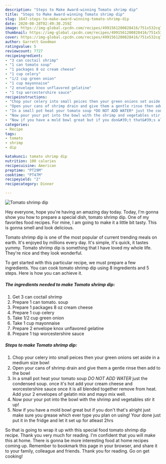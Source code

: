 ```yaml
---
description: "Steps to Make Award-winning Tomato shrimp dip"
title: "Steps to Make Award-winning Tomato shrimp dip"
slug: 1647-steps-to-make-award-winning-tomato-shrimp-dip
date: 2020-08-28T02:49:30.259Z
image: https://img-global.cpcdn.com/recipes/4991561200828416/751x532cq70/tomato-shrimp-dip-recipe-main-photo.jpg
thumbnail: https://img-global.cpcdn.com/recipes/4991561200828416/751x532cq70/tomato-shrimp-dip-recipe-main-photo.jpg
cover: https://img-global.cpcdn.com/recipes/4991561200828416/751x532cq70/tomato-shrimp-dip-recipe-main-photo.jpg
author: Garrett Goodman
ratingvalue: 5
reviewcount: 7727
recipeingredient:
- "3 can coctail shrimp"
- "1 can tomato soup"
- "1 packages 8 oz cream cheese"
- "1 cup celery"
- "1/2 cup green onion"
- "1 cup mayonnaise"
- "2 envelope knox unflavored gelatine"
- "1 tsp worcestershire sauce"
recipeinstructions:
- "Chop your celery into small peices then your green onions set aside in a medium size bowl"
- "Open your cans of shrimp drain and give them a gentle rinse then add to the bowl"
- "In a small pot heat your tomato soup *DO NOT ADD WATER* just the condensed soup. once it&#39;s hot add your cream cheese and worcestershire sauce once it is all blended together remove from heat. Add your 2 envelopes of gelatin mix and mayo mix well."
- "Now pour your pot into the bowl with the shrimp and vegetables stir it up!"
- "Now if you have a mold bowl great but if you don&#39;t that&#39;s alright just make sure you grease which ever type you plan on using!  Your done just put it in the fridge and let it set up for atleast 2hrs"
categories:
- Recipe
tags:
- tomato
- shrimp
- dip

katakunci: tomato shrimp dip 
nutrition: 100 calories
recipecuisine: American
preptime: "PT29M"
cooktime: "PT47M"
recipeyield: "2"
recipecategory: Dinner

---
```



![Tomato shrimp dip](https://img-global.cpcdn.com/recipes/4991561200828416/751x532cq70/tomato-shrimp-dip-recipe-main-photo.jpg)

Hey everyone, hope you're having an amazing day today. Today, I'm gonna show you how to prepare a special dish, tomato shrimp dip. One of my favorites food recipes. For mine, I am going to make it a little bit tasty. This is gonna smell and look delicious.

Tomato shrimp dip is one of the most popular of current trending meals on earth. It's enjoyed by millions every day. It's simple, it's quick, it tastes yummy. Tomato shrimp dip is something that I have loved my whole life. They're nice and they look wonderful.




To get started with this particular recipe, we must prepare a few ingredients. You can cook tomato shrimp dip using 8 ingredients and 5 steps. Here is how you can achieve it.

<!--inarticleads1-->

##### The ingredients needed to make Tomato shrimp dip:

1. Get 3 can coctail shrimp
1. Prepare 1 can tomato. soup
1. Prepare 1 packages 8 oz cream cheese
1. Prepare 1 cup celery
1. Take 1/2 cup green onion
1. Take 1 cup mayonnaise
1. Prepare 2 envelope knox unflavored gelatine
1. Prepare 1 tsp worcestershire sauce




<!--inarticleads2-->

##### Steps to make Tomato shrimp dip:

1. Chop your celery into small peices then your green onions set aside in a medium size bowl
1. Open your cans of shrimp drain and give them a gentle rinse then add to the bowl
1. In a small pot heat your tomato soup *DO NOT ADD WATER* just the condensed soup. once it&#39;s hot add your cream cheese and worcestershire sauce once it is all blended together remove from heat. Add your 2 envelopes of gelatin mix and mayo mix well.
1. Now pour your pot into the bowl with the shrimp and vegetables stir it up!
1. Now if you have a mold bowl great but if you don&#39;t that&#39;s alright just make sure you grease which ever type you plan on using!  Your done just put it in the fridge and let it set up for atleast 2hrs




So that is going to wrap it up with this special food tomato shrimp dip recipe. Thank you very much for reading. I'm confident that you will make this at home. There is gonna be more interesting food at home recipes coming up. Remember to bookmark this page in your browser, and share it to your family, colleague and friends. Thank you for reading. Go on get cooking!
